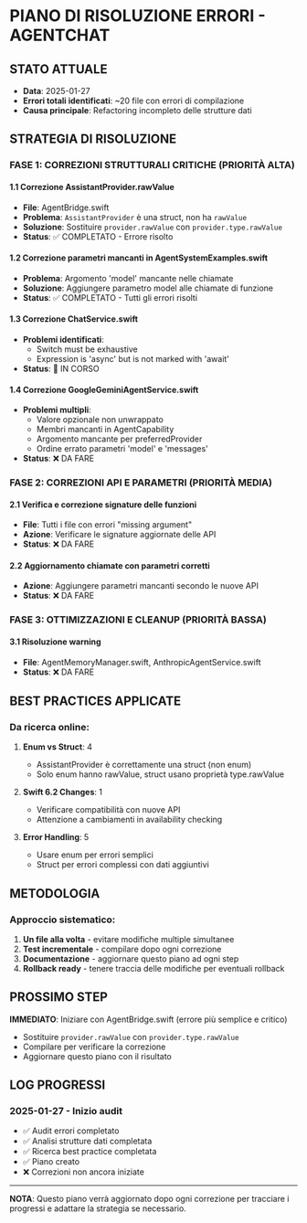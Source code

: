 # PIANO DI RISOLUZIONE ERRORI - AGENTCHAT

## STATO ATTUALE
- **Data**: 2025-01-27
- **Errori totali identificati**: ~20 file con errori di compilazione
- **Causa principale**: Refactoring incompleto delle strutture dati

## STRATEGIA DI RISOLUZIONE

### FASE 1: CORREZIONI STRUTTURALI CRITICHE (PRIORITÀ ALTA)

#### 1.1 Correzione AssistantProvider.rawValue
- **File**: AgentBridge.swift
- **Problema**: `AssistantProvider` è una struct, non ha `rawValue`
- **Soluzione**: Sostituire `provider.rawValue` con `provider.type.rawValue`
- **Status**: ✅ COMPLETATO - Errore risolto

#### 1.2 Correzione parametri mancanti in AgentSystemExamples.swift
- **Problema**: Argomento 'model' mancante nelle chiamate
- **Soluzione**: Aggiungere parametro model alle chiamate di funzione
- **Status**: ✅ COMPLETATO - Tutti gli errori risolti

#### 1.3 Correzione ChatService.swift
- **Problemi identificati**:
  - Switch must be exhaustive
  - Expression is 'async' but is not marked with 'await'
- **Status**: 🔄 IN CORSO

#### 1.4 Correzione GoogleGeminiAgentService.swift
- **Problemi multipli**:
  - Valore opzionale non unwrappato
  - Membri mancanti in AgentCapability
  - Argomento mancante per preferredProvider
  - Ordine errato parametri 'model' e 'messages'
- **Status**: ❌ DA FARE

### FASE 2: CORREZIONI API E PARAMETRI (PRIORITÀ MEDIA)

#### 2.1 Verifica e correzione signature delle funzioni
- **File**: Tutti i file con errori "missing argument"
- **Azione**: Verificare le signature aggiornate delle API
- **Status**: ❌ DA FARE

#### 2.2 Aggiornamento chiamate con parametri corretti
- **Azione**: Aggiungere parametri mancanti secondo le nuove API
- **Status**: ❌ DA FARE

### FASE 3: OTTIMIZZAZIONI E CLEANUP (PRIORITÀ BASSA)

#### 3.1 Risoluzione warning
- **File**: AgentMemoryManager.swift, AnthropicAgentService.swift
- **Status**: ❌ DA FARE

## BEST PRACTICES APPLICATE

### Da ricerca online:
1. **Enum vs Struct**: <mcreference link="https://medium.com/@kalidoss.shanmugam/swift-enums-best-practices-and-hidden-features-cdce09426c38" index="4">4</mcreference>
   - AssistantProvider è correttamente una struct (non enum)
   - Solo enum hanno rawValue, struct usano proprietà type.rawValue

2. **Swift 6.2 Changes**: <mcreference link="https://github.com/swiftlang/swift/blob/main/CHANGELOG.md" index="1">1</mcreference>
   - Verificare compatibilità con nuove API
   - Attenzione a cambiamenti in availability checking

3. **Error Handling**: <mcreference link="https://developer.apple.com/documentation/swift/error" index="5">5</mcreference>
   - Usare enum per errori semplici
   - Struct per errori complessi con dati aggiuntivi

## METODOLOGIA

### Approccio sistematico:
1. **Un file alla volta** - evitare modifiche multiple simultanee
2. **Test incrementale** - compilare dopo ogni correzione
3. **Documentazione** - aggiornare questo piano ad ogni step
4. **Rollback ready** - tenere traccia delle modifiche per eventuali rollback

## PROSSIMO STEP

**IMMEDIATO**: Iniziare con AgentBridge.swift (errore più semplice e critico)
- Sostituire `provider.rawValue` con `provider.type.rawValue`
- Compilare per verificare la correzione
- Aggiornare questo piano con il risultato

## LOG PROGRESSI

### 2025-01-27 - Inizio audit
- ✅ Audit errori completato
- ✅ Analisi strutture dati completata
- ✅ Ricerca best practice completata
- ✅ Piano creato
- ❌ Correzioni non ancora iniziate

---

**NOTA**: Questo piano verrà aggiornato dopo ogni correzione per tracciare i progressi e adattare la strategia se necessario.